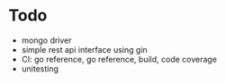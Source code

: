 # Todo

- mongo driver
- simple rest api interface using gin
- CI: go reference, go reference, build, code coverage
- unitesting
